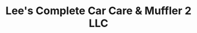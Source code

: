 ---
title: "Lee's Complete Car Care & Muffler 2 LLC"
url: /baton-rouge/lees-complete-car-care-and-muffler-2-llc/
shop: car repair
---